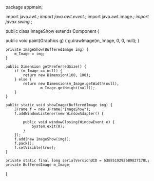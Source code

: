 package appmain;

import java.awt.*;
import java.awt.event.*;
import java.awt.image.*;
import javax.swing.*;

public class ImageShow extends Component {

  public void paint(Graphics g) {
		g.drawImage(m_Image, 0, 0, null);
	}

	private ImageShow(BufferedImage img) {
		m_Image = img;
	}

	public Dimension getPreferredSize() {
		if (m_Image == null) {
			return new Dimension(100, 100);
		} else {
			return new Dimension(m_Image.getWidth(null),
					m_Image.getHeight(null));
		}
	}

	public static void showImage(BufferedImage img) {
		JFrame f = new JFrame("ImageShow");
		f.addWindowListener(new WindowAdapter() {

			public void windowClosing(WindowEvent e) {
				System.exit(0);
			}
		});
		f.add(new ImageShow(img));
		f.pack();
		f.setVisible(true);
	}

	private static final long serialVersionUID = 6388510292689827178L;
	private BufferedImage m_Image;
}
